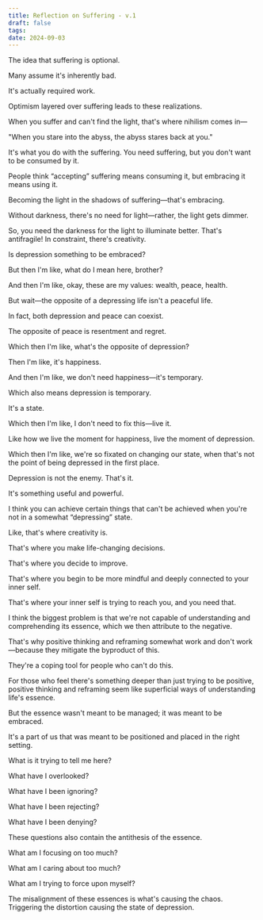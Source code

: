 ```yaml
---
title: Reflection on Suffering - v.1
draft: false
tags: 
date: 2024-09-03
---
```

 The idea that suffering is optional.

Many assume it's inherently bad.

It's actually required work.

Optimism layered over suffering leads to these realizations.

When you suffer and can't find the light, that's where nihilism comes in—

"When you stare into the abyss, the abyss stares back at you."

It's what you do with the suffering. You need suffering, but you don't want to be consumed by it.

People think “accepting” suffering means consuming it, but embracing it means using it.

Becoming the light in the shadows of suffering—that's embracing.

Without darkness, there's no need for light—rather, the light gets dimmer.

So, you need the darkness for the light to illuminate better. That's antifragile! In constraint, there's creativity.

Is depression something to be embraced?

But then I'm like, what do I mean here, brother?

And then I'm like, okay, these are my values: wealth, peace, health.

But wait—the opposite of a depressing life isn't a peaceful life.

In fact, both depression and peace can coexist.

The opposite of peace is resentment and regret.

Which then I'm like, what's the opposite of depression?

Then I'm like, it's happiness.

And then I'm like, we don't need happiness—it's temporary.

Which also means depression is temporary.

It's a state.

Which then I'm like, I don't need to fix this—live it.

Like how we live the moment for happiness, live the moment of depression.

Which then I'm like, we're so fixated on changing our state, when that's not the point of being depressed in the first place.

Depression is not the enemy. That's it.

It's something useful and powerful.

I think you can achieve certain things that can't be achieved when you're not in a somewhat “depressing” state.

Like, that's where creativity is.

That's where you make life-changing decisions.

That's where you decide to improve.

That's where you begin to be more mindful and deeply connected to your inner self.

That's where your inner self is trying to reach you, and you need that.

I think the biggest problem is that we're not capable of understanding and comprehending its essence, which we then attribute to the negative.

That's why positive thinking and reframing somewhat work and don't work—because they mitigate the byproduct of this.

They're a coping tool for people who can't do this.

For those who feel there's something deeper than just trying to be positive, positive thinking and reframing seem like superficial ways of understanding life's essence.

But the essence wasn't meant to be managed; it was meant to be embraced.

It's a part of us that was meant to be positioned and placed in the right setting.

What is it trying to tell me here?

What have I overlooked?

What have I been ignoring?

What have I been rejecting?

What have I been denying?

These questions also contain the antithesis of the essence.

What am I focusing on too much?

What am I caring about too much?

What am I trying to force upon myself?

The misalignment of these essences is what's causing the chaos. Triggering the distortion causing the state of depression.